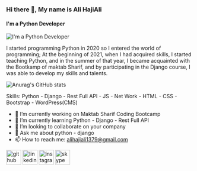 ### Hi there 👋, My name is Ali HajiAli
#### I'm a Python Developer
![I'm a Python Developer](https://thumbs.gfycat.com/EvilNextDevilfish-size_restricted.gif)

I started programming Python in 2020 so I entered the world of programming; At the beginning of 2021, when I had acquired skills, I started teaching Python, and in the summer of that year, I became acquainted with the Bootkamp of maktab Sharif, and by participating in the Django course, I was able to develop my skills and talents.


![Anurag's GitHub stats](https://github-readme-stats.vercel.app/api?username=alihajiali&theme=moltack&show_icons=true)

Skills: Python - Django - Rest Full API - JS - Net Work - HTML - CSS - Bootstrap - WordPress(CMS)

- 🔭 I’m currently working on  Maktab Sharif Coding Bootcamp 
- 🌱 I’m currently learning Python - Django - Rest Full API 
- 👯 I’m looking to collaborate on your company 
- 💬 Ask me about python - django 
- 📫 How to reach me: alihajiali1379@gmail.com 


[<img src='https://cdn.jsdelivr.net/npm/simple-icons@3.0.1/icons/github.svg' alt='github' height='40'>](https://github.com/alihajiali)  [<img src='https://cdn.jsdelivr.net/npm/simple-icons@3.0.1/icons/linkedin.svg' alt='linkedin' height='40'>](https://www.linkedin.com/in/https://www.linkedin.com/in/%D8%B9%D9%84%DB%8C-%D8%AD%D8%A7%D8%AC%DB%8C-%D8%B9%D9%84%DB%8C-54529b21b//)  [<img src='https://cdn.jsdelivr.net/npm/simple-icons@3.0.1/icons/instagram.svg' alt='instagram' height='40'>](https://www.instagram.com/https://www.instagram.com/pythonanytime//)  [<img src='https://cdn.jsdelivr.net/npm/simple-icons@3.0.1/icons/skype.svg' alt='skype' height='40'>](https://join.skype.com/invite/n1CT9POC68Uo)  
